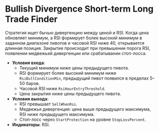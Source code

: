 # Bullish Divergence Short-term Long Trade Finder

Стратегия ищет бычью дивергенцию между ценой и RSI. Когда цена обновляет минимум, а RSI формирует более высокий минимум в заданном диапазоне пивотов и часовой RSI ниже 40, открывается длинная позиция. Закрытие происходит при превышении порога RSI, появлении медвежьей дивергенции или срабатывании стоп-лосса.

- **Условия входа**:
  - Текущий минимум ниже цены предыдущего пивота.
  - RSI формирует более высокий минимум ниже `RsiBullConditionMin`, предыдущий пивот появился в пределах 5–50 баров.
  - Часовой RSI ниже `RsiHourEntryThreshold`.
  - Цена закрытия ниже цены предыдущего пивота.
- **Условия выхода**:
  - RSI превышает `SellWhenRsi`.
  - Медвежья дивергенция: цена выше предыдущего максимума, RSI ниже предыдущего максимума.
  - Стоп-лосс через `StartProtection` на уровне `StopLossPercent`.
- **Индикаторы**: RSI.
